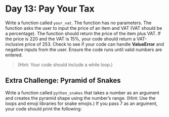 # Day 13: Pay Your Tax

Write a function called `your_vat`. The function has no
parameters. The function asks the user to input the price of an
item and VAT (VAT should be a percentage). The function should
return the price of the item plus VAT. If the price is 220 and the
VAT is 15%, your code should return a VAT-inclusive price of 253.
Check to see if your code can handle __ValueError__ and negative
inputs from the user. Ensure the code runs until valid numbers
are entered.
> (Hint: Your code should include a while loop.)

## Extra Challenge: Pyramid of Snakes

Write a function called `python_snakes` that takes a number as
an argument and creates the pyramid shape using the number’s
range. (Hint: Use the loops and emoji libraries for snake emojis.)
If you pass 7 as an argument, your code should print the
following:
